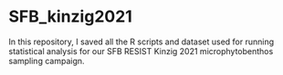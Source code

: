 # SFB_kinzig2021
In this repository, I saved all the R scripts and dataset used for running statistical analysis for our SFB RESIST Kinzig 2021 microphytobenthos sampling campaign.
